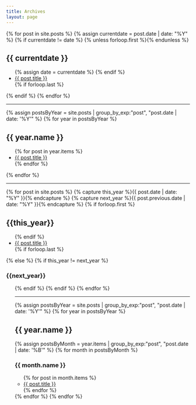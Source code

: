 ```yaml
---
title: Archives
layout: page
---
```


{% for post in site.posts %}
{% assign currentdate = post.date | date: "%Y" %}
{% if currentdate != date %}
{% unless forloop.first %}</ul>{% endunless %}
<h2 id="y{{post.date | date: "%Y"}}">{{ currentdate }}</h2>
<ul>
{% assign date = currentdate %}
{% endif %}
<li><a href="{{ post.url }}">{{ post.title }}</a></li>
{% if forloop.last %}</ul>{% endif %}
{% endfor %}

---

{% assign postsByYear =
site.posts | group_by_exp:"post", "post.date | date: '%Y'" %}
{% for year in postsByYear %}
<h2>{{ year.name }}</h2>
<ul>
{% for post in year.items %}
<li><a href="{{ post.url }}">{{ post.title }}</a></li>
{% endfor %}
</ul>
{% endfor %}

---

{% for post in site.posts  %}
{% capture this_year %}{{ post.date | date: "%Y" }}{% endcapture %}
{% capture next_year %}{{ post.previous.date | date: "%Y" }}{% endcapture %}
{% if forloop.first %}
<h2 id="{{ this_year }}-ref">{{this_year}}</h2>
<ul>
{% endif %}
<li><a href="{{ post.url }}">{{ post.title }}</a></li>
{% if forloop.last %}
</ul>
{% else %}
{% if this_year != next_year %}
</ul>
<h3 id="{{ next_year }}-ref">{{next_year}}</h3>
<ul>
{% endif %}
{% endif %}
{% endfor %}

---

{% assign postsByYear = site.posts | group_by_exp:"post", "post.date | date: '%Y'" %}
{% for year in postsByYear %}
<h2>{{ year.name }}</h2>
{% assign postsByMonth = year.items | group_by_exp:"post", "post.date | date: '%B'" %}
{% for month in postsByMonth %}
<h3>{{ month.name }}</h3>
<ul>
{% for post in month.items %}
<li><a href="{{ post.url }}">{{ post.title }}</a></li>
{% endfor %}
</ul>
{% endfor %}
{% endfor %}
